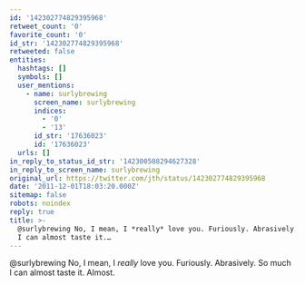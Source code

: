 ```yaml
---
id: '142302774829395968'
retweet_count: '0'
favorite_count: '0'
id_str: '142302774829395968'
retweeted: false
entities:
  hashtags: []
  symbols: []
  user_mentions:
    - name: surlybrewing
      screen_name: surlybrewing
      indices:
        - '0'
        - '13'
      id_str: '17636023'
      id: '17636023'
  urls: []
in_reply_to_status_id_str: '142300508294627328'
in_reply_to_screen_name: surlybrewing
original_url: https://twitter.com/jth/status/142302774829395968
date: '2011-12-01T18:03:20.000Z'
sitemap: false
robots: noindex
reply: true
title: >-
  @surlybrewing No, I mean, I *really* love you. Furiously. Abrasively. So much
  I can almost taste it.…
---
```


@surlybrewing No, I mean, I *really* love you. Furiously. Abrasively. So much I can almost taste it. Almost.